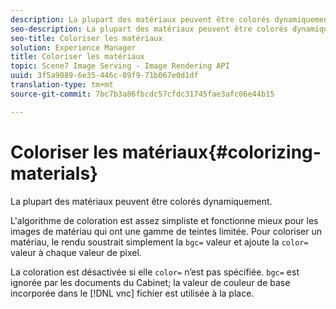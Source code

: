 ```yaml
---
description: La plupart des matériaux peuvent être colorés dynamiquement.
seo-description: La plupart des matériaux peuvent être colorés dynamiquement.
seo-title: Coloriser les matériaux
solution: Experience Manager
title: Coloriser les matériaux
topic: Scene7 Image Serving - Image Rendering API
uuid: 3f5a9089-6e35-446c-89f9-71b067e0d1df
translation-type: tm+mt
source-git-commit: 7bc7b3a86fbcdc57cfdc31745fae3afc06e44b15

---
```



# Coloriser les matériaux{#colorizing-materials}

La plupart des matériaux peuvent être colorés dynamiquement.

L&#39;algorithme de coloration est assez simpliste et fonctionne mieux pour les images de matériau qui ont une gamme de teintes limitée. Pour coloriser un matériau, le rendu soustrait simplement la `bgc=` valeur et ajoute la `color=` valeur à chaque valeur de pixel.

La coloration est désactivée si elle `color=` n’est pas spécifiée. `bgc=` est ignorée par les documents du Cabinet; la valeur de couleur de base incorporée dans le [!DNL vnc] fichier est utilisée à la place.
